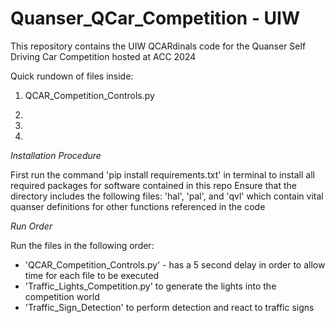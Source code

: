 # Quanser_QCar_Competition - UIW 

This repository contains the UIW QCARdinals code for the Quanser Self Driving Car Competition hosted at ACC 2024

Quick rundown of files inside: 

1. QCAR_Competition_Controls.py

2.

3.

4.

*Installation Procedure* 

First run the command 'pip install requirements.txt' in terminal to install all required packages for software contained in this repo
Ensure that the directory includes the following files: 'hal', 'pal', and 'qvl' which contain vital quanser definitions for other functions referenced in the code 

*Run Order*

Run the files in the following order:
- 'QCAR_Competition_Controls.py' -  has a 5 second delay in order to allow time for each file to be executed
- 'Traffic_Lights_Competition.py' to generate the lights into the competition world
- 'Traffic_Sign_Detection' to perform detection and react to traffic signs 
